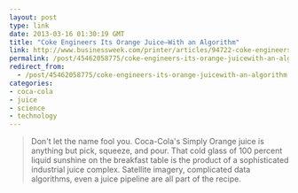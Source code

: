 ```yaml
---
layout: post
type: link
date: 2013-03-16 01:30:19 GMT
title: "Coke Engineers Its Orange Juice—With an Algorithm"
link: http://www.businessweek.com/printer/articles/94722-coke-engineers-its-orange-juice-with-an-algorithm
permalink: /post/45462058775/coke-engineers-its-orange-juicewith-an-algorithm
redirect_from: 
  - /post/45462058775/coke-engineers-its-orange-juicewith-an-algorithm
categories:
- coca-cola
- juice
- science
- technology
---
```

<blockquote>Don't let the name fool you. Coca-Cola's Simply Orange juice is anything but pick, squeeze, and pour. That cold glass of 100 percent liquid sunshine on the breakfast table is the product of a sophisticated industrial juice complex. Satellite imagery, complicated data algorithms, even a juice pipeline are all part of the recipe.</blockquote>